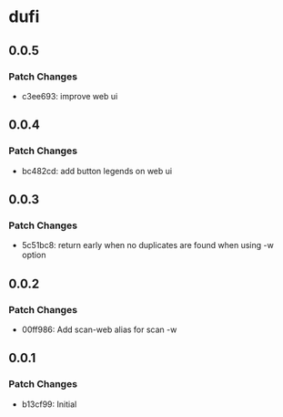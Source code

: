 # dufi

## 0.0.5

### Patch Changes

-   c3ee693: improve web ui

## 0.0.4

### Patch Changes

-   bc482cd: add button legends on web ui

## 0.0.3

### Patch Changes

-   5c51bc8: return early when no duplicates are found when using -w option

## 0.0.2

### Patch Changes

-   00ff986: Add scan-web alias for scan -w

## 0.0.1

### Patch Changes

-   b13cf99: Initial
